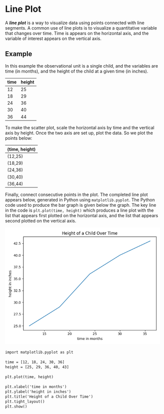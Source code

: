 # Line Plot

A ***line plot*** is a way to visualize data using points connected with line segments.  A common use of line plots is to visualize a quantitative variable that changes over time.  Time is appears on the horizontal axis, and the variable of interest appears on the vertical axis.  

## Example
In this example the observational unit is a single child, and the variables are time (in months), and the height of the child at a given time (in inches).

| time | height | 
|-----|--------|
| 12  | 25     |
| 18 | 29     | 
| 24  | 36     | 
| 30 |   40   |
| 36  | 44     |

To make the scatter plot, scale the horizontal axis by time and the vertical axis by height. 
Once the two axis are set up, plot the data.  So we plot the points below:

 | (time, height) |
|----|
 | (12,25)     | 
| (18,29)     | 
| (24,36)     | 
 | (30,40)    | 
| (36,44)     | 

Finally, connect consecutive points in the plot. The completed line plot appears below, generated in Python using `matplotlib.pyplot`. The Python code used to produce the bar graph is given below the graph.  The key line in the code is `plt.plot(time, height)` which produces a line plot with the list that appears first plotted on the horizontal axis, and the list that appears second plotted on the vertical axis.

<!-- (Comment) Code for graph below is in level_1/code/line.py -->
![Age and Height Over Time Line Plot](../image/lineplot.png)


```
import matplotlib.pyplot as plt

time = [12, 18, 24, 30, 36]
height = [25, 29, 36, 40, 43]

plt.plot(time, height)

plt.xlabel('time in months')
plt.ylabel('height in inches')
plt.title('Height of a Child Over Time')
plt.tight_layout()
plt.show()
```
